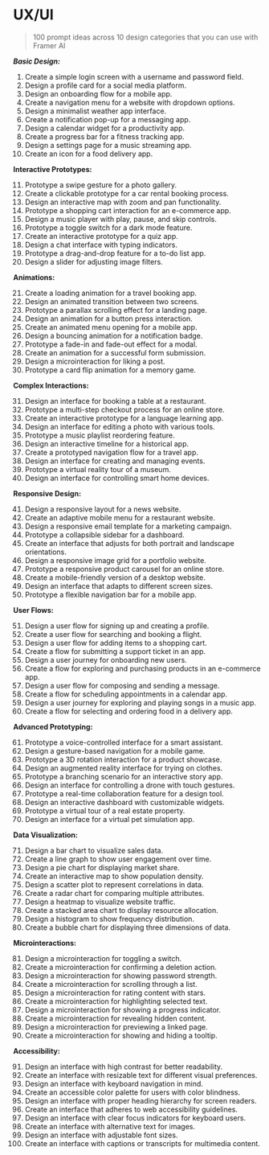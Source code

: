 # UX/UI 
> 100 prompt ideas across 10 design categories that you can use with Framer AI

***Basic Design:***

1. Create a simple login screen with a username and password field.
2. Design a profile card for a social media platform.
3. Design an onboarding flow for a mobile app.
4. Create a navigation menu for a website with dropdown options.
5. Design a minimalist weather app interface.
6. Create a notification pop-up for a messaging app.
7. Design a calendar widget for a productivity app.
8. Create a progress bar for a fitness tracking app.
9. Design a settings page for a music streaming app.
10. Create an icon for a food delivery app.

**Interactive Prototypes:**

11. Prototype a swipe gesture for a photo gallery.
12. Create a clickable prototype for a car rental booking process.
13. Design an interactive map with zoom and pan functionality.
14. Prototype a shopping cart interaction for an e-commerce app.
15. Design a music player with play, pause, and skip controls.
16. Prototype a toggle switch for a dark mode feature.
17. Create an interactive prototype for a quiz app.
18. Design a chat interface with typing indicators.
19. Prototype a drag-and-drop feature for a to-do list app.
20. Design a slider for adjusting image filters.

**Animations:**

21. Create a loading animation for a travel booking app.
22. Design an animated transition between two screens.
23. Prototype a parallax scrolling effect for a landing page.
24. Design an animation for a button press interaction.
25. Create an animated menu opening for a mobile app.
26. Design a bouncing animation for a notification badge.
27. Prototype a fade-in and fade-out effect for a modal.
28. Create an animation for a successful form submission.
29. Design a microinteraction for liking a post.
30. Prototype a card flip animation for a memory game.

**Complex Interactions:**

31. Design an interface for booking a table at a restaurant.
32. Prototype a multi-step checkout process for an online store.
33. Create an interactive prototype for a language learning app.
34. Design an interface for editing a photo with various tools.
35. Prototype a music playlist reordering feature.
36. Design an interactive timeline for a historical app.
37. Create a prototyped navigation flow for a travel app.
38. Design an interface for creating and managing events.
39. Prototype a virtual reality tour of a museum.
40. Design an interface for controlling smart home devices.

**Responsive Design:**

41. Design a responsive layout for a news website.
42. Create an adaptive mobile menu for a restaurant website.
43. Design a responsive email template for a marketing campaign.
44. Prototype a collapsible sidebar for a dashboard.
45. Create an interface that adjusts for both portrait and landscape orientations.
46. Design a responsive image grid for a portfolio website.
47. Prototype a responsive product carousel for an online store.
48. Create a mobile-friendly version of a desktop website.
49. Design an interface that adapts to different screen sizes.
50. Prototype a flexible navigation bar for a mobile app.

**User Flows:**

51. Design a user flow for signing up and creating a profile.
52. Create a user flow for searching and booking a flight.
53. Design a user flow for adding items to a shopping cart.
54. Create a flow for submitting a support ticket in an app.
55. Design a user journey for onboarding new users.
56. Create a flow for exploring and purchasing products in an e-commerce app.
57. Design a user flow for composing and sending a message.
58. Create a flow for scheduling appointments in a calendar app.
59. Design a user journey for exploring and playing songs in a music app.
60. Create a flow for selecting and ordering food in a delivery app.

**Advanced Prototyping:**

61. Prototype a voice-controlled interface for a smart assistant.
62. Design a gesture-based navigation for a mobile game.
63. Prototype a 3D rotation interaction for a product showcase.
64. Design an augmented reality interface for trying on clothes.
65. Prototype a branching scenario for an interactive story app.
66. Design an interface for controlling a drone with touch gestures.
67. Prototype a real-time collaboration feature for a design tool.
68. Design an interactive dashboard with customizable widgets.
69. Prototype a virtual tour of a real estate property.
70. Design an interface for a virtual pet simulation app.

**Data Visualization:**

71. Design a bar chart to visualize sales data.
72. Create a line graph to show user engagement over time.
73. Design a pie chart for displaying market share.
74. Create an interactive map to show population density.
75. Design a scatter plot to represent correlations in data.
76. Create a radar chart for comparing multiple attributes.
77. Design a heatmap to visualize website traffic.
78. Create a stacked area chart to display resource allocation.
79. Design a histogram to show frequency distribution.
80. Create a bubble chart for displaying three dimensions of data.

**Microinteractions:**

81. Design a microinteraction for toggling a switch.
82. Create a microinteraction for confirming a deletion action.
83. Design a microinteraction for showing password strength.
84. Create a microinteraction for scrolling through a list.
85. Design a microinteraction for rating content with stars.
86. Create a microinteraction for highlighting selected text.
87. Design a microinteraction for showing a progress indicator.
88. Create a microinteraction for revealing hidden content.
89. Design a microinteraction for previewing a linked page.
90. Create a microinteraction for showing and hiding a tooltip.

**Accessibility:**

91. Design an interface with high contrast for better readability.
92. Create an interface with resizable text for different visual preferences.
93. Design an interface with keyboard navigation in mind.
94. Create an accessible color palette for users with color blindness.
95. Design an interface with proper heading hierarchy for screen readers.
96. Create an interface that adheres to web accessibility guidelines.
97. Design an interface with clear focus indicators for keyboard users.
98. Create an interface with alternative text for images.
99. Design an interface with adjustable font sizes.
100. Create an interface with captions or transcripts for multimedia content.
